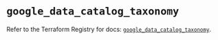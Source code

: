 # `google_data_catalog_taxonomy`

Refer to the Terraform Registry for docs: [`google_data_catalog_taxonomy`](https://registry.terraform.io/providers/hashicorp/google/5.34.0/docs/resources/data_catalog_taxonomy).
